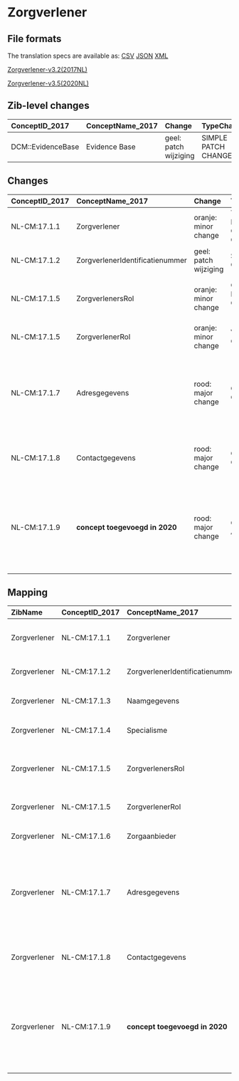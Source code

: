 # Zorgverlener
## File formats

The translation specs are available as: 
[CSV](../csv/Zorgverlener.csv) [JSON](../json/Zorgverlener.json) [XML](../xml/Zorgverlener.xml)



[Zorgverlener-v3.2(2017NL)](https://zibs.nl/wiki/Zorgverlener-v3.2(2017NL))

[Zorgverlener-v3.5(2020NL)](https://zibs.nl/wiki/Zorgverlener-v3.5(2020NL))







## Zib-level changes

| ConceptID_2017    | ConceptName_2017   | Change                | TypeChange          | Omschrijving                         |
|:------------------|:-------------------|:----------------------|:--------------------|:-------------------------------------|
| DCM::EvidenceBase | Evidence Base      | geel: patch wijziging | SIMPLE PATCH CHANGE | Tekstwijziging defintie van concept. |

## Changes

| ConceptID_2017   | ConceptName_2017                | Change                | TypeChange                         | Impact_heen   | TRANSLATIE_spec_heen                                              | Impact_terug   | TRANSLATIE_spec_terug                                                                                             | Omschrijving                                                                                                                        |
|:-----------------|:--------------------------------|:----------------------|:-----------------------------------|:--------------|:------------------------------------------------------------------|:---------------|:------------------------------------------------------------------------------------------------------------------|:------------------------------------------------------------------------------------------------------------------------------------|
| NL-CM:17.1.1     | Zorgverlener                    | oranje: minor change  | TERMINOLOGY MAPPING CONCEPT CHANGE | Medium        | SCT DefintionCode [blank] -> [223366009 Gezondheidszorgpersoneel] | Medium         | SCT DefintionCode [223366009 Gezondheidszorgpersoneel] -> [blank]                                                 | SNOMED CT DefintionCode concept aangepast                                                                                           |
| NL-CM:17.1.2     | ZorgverlenerIdentificatienummer | geel: patch wijziging | SIMPLE PATCH CHANGE                | Low           |                                                                   | Low            |                                                                                                                   | Tekstwijziging defintie van concept.                                                                                                |
| NL-CM:17.1.5     | ZorgverlenersRol                | oranje: minor change  | CONCEPT NAME CHANGED (NL)          | Low           | ZorgverlenersRol->ZorgverlenerRol                                 | low            | ZorgverlenerRol->ZorgverlenersRol                                                                                 | Naam van het dataelement ZorgverlenersRol is gewijzigd in ZorgverlenerRol                                                           |
| NL-CM:17.1.5     | ZorgverlenerRol                 | oranje: minor change  | VALUESET CHANGES                   | Low           | valuesets 2017 -> valueset 2020 regel                             | medium         | valuesets 2017 <- valueset 2020 regel                                                                             | Codelijst is uitgebreid met rol 'casemanager'                                                                                       |
| NL-CM:17.1.7     | Adresgegevens                   | rood: major change    | CARDINALITY CHANGE                 | Low           | ZERO-TO-ONE TO ZERO-TO-MANY                                       | High           | ZERO-TO-MANY TO ZERO-TO-ONE                                                                                       | Kardinaliteit adresgegevens in de zib's Zorgverlener, Zorgaanbieder en Contactpersoon verruimt van 0..1 naar 0..*                   |
| NL-CM:17.1.8     | Contactgegevens                 | rood: major change    | CARDINALITY CHANGE                 | High          | ZERO-TO-MANY TO ZERO-TO-ONE                                       | Low            | ZERO-TO-ONE TO ZERO-TO-MANY                                                                                       | Kardinaliteit element Contactgegevens gewijzigd van 0..*, naar 0..1                                                                 |
| NL-CM:17.1.9     | **concept toegevoegd in 2020**  | rood: major change    | CONCEPT ADDITION                   | Low           |                                                                   | High           | IF [blank]source->target ELSE [toon en stuur de inhoud van dit data item als vrije tekst naar een 2017 ontvanger] | Element Geslacht toegevoegd aan de zib Zorgverlener met een waardelijst die overeenkomt met de Geslachtcodeljst van de zib Patiënt. |

## Mapping

| ZibName      | ConceptID_2017   | ConceptName_2017                | Codelists_2017   | Change                  | ConceptID_2020   | ConceptName_2020                | Codelists_2020   | Bits     | Omschrijving                                                                                                                        | TypeChange                         | Impact_heen   | TRANSLATIE_spec_heen                                              | Impact_terug   | TRANSLATIE_spec_terug                                                                                             |
|:-------------|:-----------------|:--------------------------------|:-----------------|:------------------------|:-----------------|:--------------------------------|:-----------------|:---------|:------------------------------------------------------------------------------------------------------------------------------------|:-----------------------------------|:--------------|:------------------------------------------------------------------|:---------------|:------------------------------------------------------------------------------------------------------------------|
| Zorgverlener | NL-CM:17.1.1     | Zorgverlener                    |                  | oranje: minor change    | NL-CM:17.1.1     | Zorgverlener                    |                  | ZIB-1189 | SNOMED CT DefintionCode concept aangepast                                                                                           | TERMINOLOGY MAPPING CONCEPT CHANGE | Medium        | SCT DefintionCode [blank] -> [223366009 Gezondheidszorgpersoneel] | Medium         | SCT DefintionCode [223366009 Gezondheidszorgpersoneel] -> [blank]                                                 |
| Zorgverlener | NL-CM:17.1.2     | ZorgverlenerIdentificatienummer |                  | geel: patch wijziging   | NL-CM:17.1.2     | ZorgverlenerIdentificatienummer |                  | ZIB-899  | Tekstwijziging defintie van concept.                                                                                                | SIMPLE PATCH CHANGE                | Low           |                                                                   | Low            |                                                                                                                   |
| Zorgverlener | NL-CM:17.1.3     | Naamgegevens                    |                  | groen: geen wijzigingen | NL-CM:17.1.3     | Interventie                     |                  |          |                                                                                                                                     |                                    |               |                                                                   |                |                                                                                                                   |
| Zorgverlener | NL-CM:17.1.4     | Specialisme                     |                  | groen: geen wijzigingen | NL-CM:17.1.4     | Specialisme                     |                  |          |                                                                                                                                     |                                    |               |                                                                   |                |                                                                                                                   |
| Zorgverlener | NL-CM:17.1.5     | ZorgverlenersRol                |                  | oranje: minor change    | NL-CM:17.1.5     | ZorgverlenerRol                 |                  | ZIB-704  | Naam van het dataelement ZorgverlenersRol is gewijzigd in ZorgverlenerRol                                                           | CONCEPT NAME CHANGED (NL)          | Low           | ZorgverlenersRol->ZorgverlenerRol                                 | low            | ZorgverlenerRol->ZorgverlenersRol                                                                                 |
| Zorgverlener | NL-CM:17.1.5     | ZorgverlenerRol                 |                  | oranje: minor change    | NL-CM:17.1.5     | ZorgverlenerRol                 |                  | ZIB-759  | Codelijst is uitgebreid met rol 'casemanager'                                                                                       | VALUESET CHANGES                   | Low           | valuesets 2017 -> valueset 2020 regel                             | medium         | valuesets 2017 <- valueset 2020 regel                                                                             |
| Zorgverlener | NL-CM:17.1.6     | Zorgaanbieder                   |                  | groen: geen wijzigingen | NL-CM:17.1.6     | Zorgaanbieder                   |                  |          |                                                                                                                                     |                                    |               |                                                                   |                |                                                                                                                   |
| Zorgverlener | NL-CM:17.1.7     | Adresgegevens                   |                  | rood: major change      | NL-CM:17.1.7     | Adresgegevens                   |                  | ZIB-960  | Kardinaliteit adresgegevens in de zib's Zorgverlener, Zorgaanbieder en Contactpersoon verruimt van 0..1 naar 0..*                   | CARDINALITY CHANGE                 | Low           | ZERO-TO-ONE TO ZERO-TO-MANY                                       | High           | ZERO-TO-MANY TO ZERO-TO-ONE                                                                                       |
| Zorgverlener | NL-CM:17.1.8     | Contactgegevens                 |                  | rood: major change      | NL-CM:17.1.8     | Contactgegevens                 |                  | ZIB-952  | Kardinaliteit element Contactgegevens gewijzigd van 0..*, naar 0..1                                                                 | CARDINALITY CHANGE                 | High          | ZERO-TO-MANY TO ZERO-TO-ONE                                       | Low            | ZERO-TO-ONE TO ZERO-TO-MANY                                                                                       |
| Zorgverlener | NL-CM:17.1.9     | **concept toegevoegd in 2020**  |                  | rood: major change      | NL-CM:17.1.9     | Geslacht                        |                  | ZIB-1142 | Element Geslacht toegevoegd aan de zib Zorgverlener met een waardelijst die overeenkomt met de Geslachtcodeljst van de zib Patiënt. | CONCEPT ADDITION                   | Low           |                                                                   | High           | IF [blank]source->target ELSE [toon en stuur de inhoud van dit data item als vrije tekst naar een 2017 ontvanger] |

